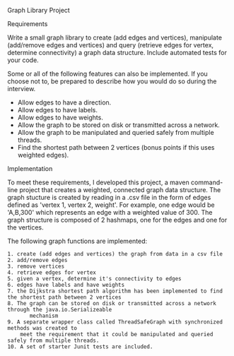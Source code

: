 Graph Library Project

Requirements

Write a small graph library to create (add edges and vertices), manipulate (add/remove edges and
vertices) and query (retrieve edges for vertex, determine connectivity) a graph data structure. Include
automated tests for your code.

Some or all of the following features can also be implemented. If you choose not to, be prepared to
describe how you would do so during the interview.
- Allow edges to have a direction.
- Allow edges to have labels.
- Allow edges to have weights.
- Allow the graph to be stored on disk or transmitted across a network.
- Allow the graph to be manipulated and queried safely from multiple threads.
- Find the shortest path between 2 vertices (bonus points if this uses weighted edges).

Implementation

To meet these requirements, I developed this project, a maven command-line project that creates a weighted, connected graph data structure. The graph stucture is created
by reading in a .csv file in the form of edges defined as 'vertex 1, vertex 2, weight'. For example, one
edge would be 'A,B,300' which represents an edge with a weighted value of 300. The graph structure is 
composed of 2 hashmaps, one for the edges and one for the vertices. 

The following graph functions are implemented:

    1. create (add edges and vertices) the graph from data in a csv file
    2. add/remove edges 
    3. remove vertices
    4. retrieve edges for vertex
    5. given a vertex, determine it's connectivity to edges
    6. edges have labels and have weights
    7. the Dijkstra shortest path algorithm has been implemented to find the shortest path between 2 vertices
    8. The graph can be stored on disk or transmitted across a network through the java.io.Serializeable
           mechanism
    9. A separate wrapper class called ThreadSafeGraph with synchronized methods was created to
        meet the requirement that it could be manipulated and queried safely from multiple threads.
    10. A set of starter Junit tests are included. 
    
